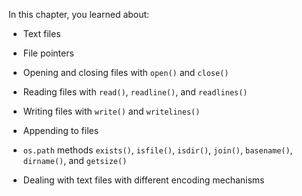 In this chapter, you learned about:

-   Text files

-   File pointers

-   Opening and closing files with `open()` and `close()`

-   Reading files with `read()`, `readline()`, and `readlines()`

-   Writing files with `write()` and `writelines()`

-   Appending to files

-   `os.path` methods `exists()`, `isfile()`, `isdir()`, `join()`,
    `basename()`, `dirname()`, and `getsize()`

-   Dealing with text files with different encoding mechanisms
